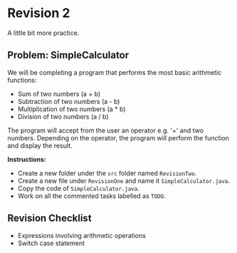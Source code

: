 # Revision 2

A little bit more practice.

## Problem: SimpleCalculator

We will be completing a program that performs the most basic arithmetic functions:
- Sum of two numbers (a + b)
- Subtraction of two numbers (a - b)
- Multiplication of two numbers (a * b)
- Division of two numbers (a / b)

The program will accept from the user an operator e.g. '+' and two numbers. Depending on the operator, the program will perform the function and display the result.

<b>Instructions:</b>
- Create a new folder under the `src` folder named `RevisionTwo`.
- Create a new file under `RevisionOne` and name it `SimpleCalculator.java`.
- Copy the code of `SimpleCalculator.java`.
- Work on all the commented tasks labelled as `TODO`.

## Revision Checklist
- Expressions involving arithmetic operations
- Switch case statement
